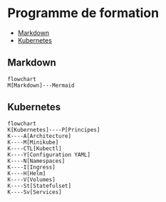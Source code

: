 # Programme de formation

- [Markdown](markdown/markdown.md)
- [Kubernetes](kubernetes/kubernetes.md)

## Markdown
```mermaid
flowchart
M[Markdown]---Mermaid
```

## Kubernetes
```mermaid
flowchart
K[Kubernetes]----P[Principes]
K----A[Architecture]
K----M[Minikube]
K----CTL[Kubectl]
K----Y[Configuration YAML]
K----N[Namespaces]
K----I[Ingress]
K----H[Helm]
K----V[Volumes]
K----St[Statefulset]
K----Sv[Services]
```

